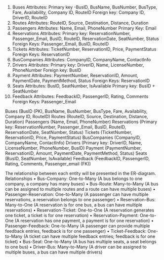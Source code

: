 1. Buses
 Attributes: Primary key -BusID, BusName, BusNumber, BusType, Fare, Availability, Company ID, 
RouteID
Foreign key: Company ID, DriverID, RouteID
2. Routes
 Attributes: RouteID, Source, Destination, Distance, Duration
3. Passengers
 Attributes: Name, Email, PhoneNumber
Primary Key: Email
4. Reservations
 Attributes: Primary key: ReservationNumber, Passenger_Email, BusID, RouteID, ReservationDate, 
SeatNumber, Status
Foreign Keys: Passenger_Email, BusID, RouteID
5. Tickets
 Attributes: TicketNumber, ReservationID, Price, PaymentStatus
Foreign Keys: ReservationID
7. BusCompanies
 Attributes: CompanyID, CompanyName, ContactInfo
8. Drivers
 Attributes: Primary key: DriverID, Name, LicenseNumber, PhoneNumber
Foreign key: BusID
9. Payment
 Attributes: PaymentNumber, ReservationID, Amount, PaymentDate, PaymentMethod, Status
Foreign Keys: ReservationID
10. Seats
 Attributes: BusID, SeatNumber, IsAvailable
Primary key: BusID + SeatNumber
11. Feedback
 Attributes: FeedbackID, PassengerID, Rating, Comments
Foreign Keys: Passenger_Email



Buses (BusID (PK), BusName, BusNumber, BusType, Fare, Availability, Company ID, RouteID)
Routes (RouteID, Source, Destination, Distance, Duration)
Passengers (Name, Email, PhoneNumber)
Reservations (Primary key: ReservationNumber, Passenger_Email, BusID, RouteID, ReservationDate, SeatNumber, Status)
Tickets (TicketNumber, ReservationID, Price, PaymentStatus)
BusCompanies (CompanyID, CompanyName, ContactInfo)
Drivers (Primary key: DriverID, Name, LicenseNumber, PhoneNumber, BusID)
Payment (PaymentNumber, ReservationID, Amount, PaymentDate, PaymentMethod, Status)
Seats (BusID, SeatNumber, IsAvailable)
Feedback (FeedbackID, PassengerID, Rating, Comments, Passenger_email (FK))


The relationship between each entity will be presented in the ER-diagram.
Relationships
• Bus-Company: One-to-Many (A bus belongs to one company, a company has many buses)
• Bus-Route: Many-to-Many (A bus can be assigned to multiple routes and a route can have 
multiple buses)
• Passenger-Reservation: One-to-Many (A passenger can have multiple reservations, a 
reservation belongs to one passenger)
• Reservation-Bus: Many-to-One (A reservation is for one bus, a bus can have multiple 
reservations)
• Reservation-Ticket: One-to-One (A reservation generates one ticket, a ticket is for one 
reservation)
• Reservation-Payment: One-to-One (A reservation has one payment, a payment is for one 
reservation)
• Passenger-Feedback: One-to-Many (A passenger can provide multiple feedback entries, 
feedback is for one passenger)
• Ticket-Feedback: One-to-Many (A ticket can have multiple feedback entries; feedback is for 
one ticket)
• Bus-Seat: One-to-Many (A bus has multiple seats, a seat belongs to one bus)
• Driver-Bus: Many-to-Many (A driver can be assigned to multiple buses, a bus can have 
multiple drivers)